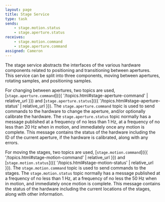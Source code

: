 ```yaml
---
layout: page
title: Stage Service
type: task
sends:
    - stage.motion.status
    - stage.aperture.status
receives:
    - stage.motion.command
    - stage.aperture.command
assigned: Cameron
---
```


The stage service abstracts the interfaces of the various hardware components related to positioning and transitioning between apertures.
This service can be split into three components, moving between apertures, rotating samples, and positioning samples.

For changing between apertures, two topics are used, [`stage.aperture.command`]({{ '/topics.html#stage-aperture-command' | relative_url }}) and [`stage.aperture.status`]({{ '/topics.html#stage-aperture-status' | relative_url }}).
The `stage.aperture.command` topic is used to send commands to the hardware to change the aperture, and/or optionally calibrate the hardware.
The `stage.aperture.status` topic normally has a message published at a frequency of no less than 1 Hz, at a frequency of no less than 20 Hz when in motion, and immediately once any motion is complete.
This message contains the status of the hardware including the ID of the current aperture, if the hardware is calibrated, along with any errors.

For moving the stages, two topics are used, [`stage.motion.command`]({{ '/topics.html#stage-motion-command' | relative_url }}) and [`stage.motion.status`]({{ '/topics.html#stage-motion-status' | relative_url }}).
The `stage.motion.command` topic is used to send commands to the stages.
The `stage.motion.status` topic normally has a message published at a frequency of no less than 1 Hz, at a frequency of no less the 50 Hz when in motion, and immediately once motion is complete.
This message contains the status of the hardware including the current locations of the stages, along with other information.